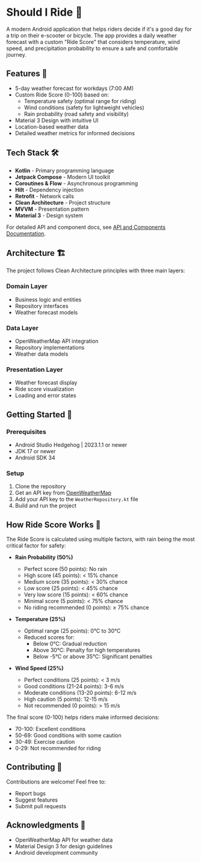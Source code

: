 # Should I Ride 🛴

A modern Android application that helps riders decide if it's a good day for a trip on their e-scooter or bicycle. The app provides a daily weather forecast with a custom "Ride Score" that considers temperature, wind speed, and precipitation probability to ensure a safe and comfortable journey.

## Features 🌟

- 5-day weather forecast for workdays (7:00 AM)
- Custom Ride Score (0-100) based on:
  - Temperature safety (optimal range for riding)
  - Wind conditions (safety for lightweight vehicles)
  - Rain probability (road safety and visibility)
- Material 3 Design with intuitive UI
- Location-based weather data
- Detailed weather metrics for informed decisions

## Tech Stack 🛠

- **Kotlin** - Primary programming language
- **Jetpack Compose** - Modern UI toolkit
- **Coroutines & Flow** - Asynchronous programming
- **Hilt** - Dependency injection
- **Retrofit** - Network calls
- **Clean Architecture** - Project structure
- **MVVM** - Presentation pattern
- **Material 3** - Design system

For detailed API and component docs, see [API and Components Documentation](docs/API.md).

## Architecture 🏗

The project follows Clean Architecture principles with three main layers:

### Domain Layer
- Business logic and entities
- Repository interfaces
- Weather forecast models

### Data Layer
- OpenWeatherMap API integration
- Repository implementations
- Weather data models

### Presentation Layer
- Weather forecast display
- Ride score visualization
- Loading and error states

## Getting Started 🚀

### Prerequisites
- Android Studio Hedgehog | 2023.1.1 or newer
- JDK 17 or newer
- Android SDK 34

### Setup
1. Clone the repository
2. Get an API key from [OpenWeatherMap](https://openweathermap.org/api)
3. Add your API key to the `WeatherRepository.kt` file
4. Build and run the project

## How Ride Score Works 🎯

The Ride Score is calculated using multiple factors, with rain being the most critical factor for safety:

- **Rain Probability (50%)**
  - Perfect score (50 points): No rain
  - High score (45 points): < 15% chance
  - Medium score (35 points): < 30% chance
  - Low score (25 points): < 45% chance
  - Very low score (15 points): < 60% chance
  - Minimal score (5 points): < 75% chance
  - No riding recommended (0 points): ≥ 75% chance
  
- **Temperature (25%)**
  - Optimal range (25 points): 0°C to 30°C
  - Reduced scores for:
    - Below 0°C: Gradual reduction
    - Above 30°C: Penalty for high temperatures
    - Below -5°C or above 35°C: Significant penalties
  
- **Wind Speed (25%)**
  - Perfect conditions (25 points): < 3 m/s
  - Good conditions (21-24 points): 3-6 m/s
  - Moderate conditions (13-20 points): 6-12 m/s
  - High caution (5 points): 12-15 m/s
  - Not recommended (0 points): > 15 m/s

The final score (0-100) helps riders make informed decisions:
- 70-100: Excellent conditions
- 50-69: Good conditions with some caution
- 30-49: Exercise caution
- 0-29: Not recommended for riding

## Contributing 🤝

Contributions are welcome! Feel free to:
- Report bugs
- Suggest features
- Submit pull requests

## Acknowledgments 🙏

- OpenWeatherMap API for weather data
- Material Design 3 for design guidelines
- Android development community 